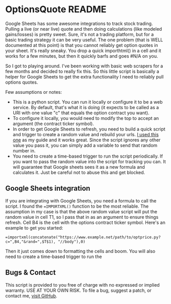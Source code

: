 # OptionsQuote README

Google Sheets has some awesome integrations to track stock trading. Pulling a live (or near live) quote and then doing calculations (like modeled gains/losses) is pretty sweet. Sure, it's not a trading platform, but for a basic trading strategy it can be very useful. The one problem (that is WELL documented at this point) is that you cannot reliably get option quotes in your sheet. It's really sneaky. You drop a quick importhtml() in a cell and it works for a few minutes, but then it quickly barfs and goes #N/A on you.

So I got to playing around. I've been working with basic web scrapers for a few months and decided to really fix this. So this little script is basically a helper for Google Sheets to get the extra functionality I need to reliably pull options quotes.

Few assumptions or notes:

* This is a python script. You can run it locally or configure it to be a web service. By default, that's what it is doing (it expects to be called as a URI with one value "c" that equals the option contract you want).
* To configure it locally, you would need to modify the top to accept an argument (the contract ticker symbol).
* In order to get Google Sheets to refresh, you need to build a quick script and trigger to create a random value and rebuild your urls. [I used this one](http://stackoverflow.com/a/33875957/1677912) as my guide and it works great. Since the script ignores any other value you pass it, you can simply add a variable to send that random number in.
* You need to create a time-based trigger to run the script periodically. If you want to pass the random value into the script for tracking you can. It will guarantee that Google sheets sees it as a new formula and calculates it. Just be careful not to abuse this and get blocked.

## Google Sheets integration
If you are integrating with Google Sheets, you need a formula to call the script. I found the `=IMPORTXML()` function to be the most reliable. The assumption in my case is that the above random value script will put the random value in cell T1, so I pass that in as an argument to ensure things refresh. Cell B4 is the cell with the options contract ticker symbol. Here's an example to get you started:

`=importxml(concatenate("https://www.example.net/path/to/optprice.py?c=",B4,"&rand=",$T$1), "//body"),0)`

Then it just comes down to formatting the cells and boom. You will also need to create a time-based trigger to run the

## Bugs & Contact
This script is provided to you free of charge with no expressed or implied warranty. USE AT YOUR OWN RISK. To file a bug, suggest a patch, or contact me, [visit GitHub](https://github.com/captbrando/OptionsQuote/).
